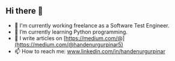 ## Hi there 👋


- 🔭 I'm currently working freelance as a Software Test Engineer.
- 🌱 I’m currently learning Python programming.
-	📝 I write articles on [https://medium.com/@](https://medium.com/@handenurgurpinar5)
- 📫 How to reach me: www.linkedin.com/in/handenurgurpinar

